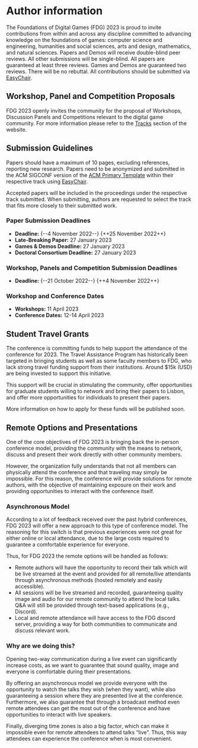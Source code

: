 # Author information

The Foundations of Digital Games (FDG) 2023 is proud to invite contributions from within and across any discipline committed to advancing knowledge on the foundations of games: computer science and engineering, humanities and social sciences, arts and design, mathematics, and natural sciences. Papers and Demos will receive double-blind peer reviews. All other submissions will be single-blind. All papers are guaranteed at least three reviews. Games and Demos are guaranteed two reviews. There will be no rebuttal. ​All contributions should be submitted via [EasyChair].

## Workshop, Panel and Competition Proposals

FDG 2023 openly invites the community for the proposal of Workshops, Discussion Panels and Competitions relevant to the digital game community. For more information please refer to the [Tracks](tracks.md) section of the website.

## Submission Guidelines

Papers should have a maximum of 10 pages, excluding references, reporting new research. Papers need to be anonymized and submitted in the ACM SIGCONF version of the [ACM Primary Template] within their respective track using [EasyChair].

Accepted papers will be included in the proceedings under the respective track submitted. When submitting, authors are requested to select the track that fits more closely to their submitted work.

### Paper Submission Deadlines

- **Deadline:** {--4 November 2022--} {++25 November 2022++}
- **Late-Breaking Paper:** 27 January 2023
- **Games & Demos Deadline:** 27 January 2023
- **Doctoral Consortium Deadline:** 27 January 2023

### Workshop, Panels and Competition Submission Deadlines

- **Deadline:** {--21 October 2022--} {++4 November 2022++}

### Workshop and Conference Dates

- **Workshops:** 11 April 2023
- **Conference Dates:** 12-14 April 2023

## Student Travel Grants

The conference is committing funds to help support the attendance of the
conference for 2023. The Travel Assistance Program has historically been
targeted in bringing students as well as some faculty members to FDG, who lack
strong travel funding support from their institutions. Around $15k (USD) are
being invested to support this initiative.

This support will be crucial in stimulating the community, offer opportunities
for graduate students willing to network and bring their papers to Lisbon, and
offer more opportunities for individuals to present their papers.

More information on how to apply for these funds will be published soon.

## Remote Options and Presentations

One of the core objectives of FDG 2023 is bringing back the in-person conference
model, providing the community with the means to network, discuss and present
their work directly with other community members.

However, the organization fully understands that not all members can physically
attend the conference and that traveling may simply be impossible. For this
reason, the conference will provide solutions for remote authors, with the
objective of maintaining exposure on their work and providing opportunities to
interact with the conference itself.

### Asynchronous Model

According to a lot of feedback received over the past hybrid conferences, FDG
2023 will offer a new approach to this type of conference model. The reasoning
for this switch is that previous experiences were not great for either online or
local attendance, due to the large costs required to guarantee a comfortable
experience for everyone.

Thus, for FDG 2023 the remote options will be handled as follows:

- Remote authors will have the opportunity to record their talk which will be
  live streamed at the event and provided for all remote/live attendants through
  asynchronous methods (hosted remotely and easily accessible).
- All sessions will be live streamed and recorded, guaranteeing quality image
  and audio for our remote community to attend the local talks. Q&A will still
  be provided through text-based applications (e.g., Discord).
- Local and remote attendance will have access to the FDG discord server,
  providing a way for both communities to communicate and discuss relevant work.

### Why are we doing this?

Opening two-way communication during a live event can significantly increase
costs, as we want to guarantee that sound quality, image and everyone is
comfortable during their presentations.

By offering an asynchronous model we provide everyone with the opportunity to
watch the talks they wish (when they want), while also guaranteeing a session
where they are presented live at the conference. Furthermore, we also guarantee
that through a broadcast method even remote attendees can get the most out of
the conference and have opportunities to interact with live speakers.

Finally, diverging time zones is also a big factor, which can make it impossible
even for remote attendees to attend talks “live”. Thus, this way attendees can
experience the conference when is most convenient.

[ACM Primary Template]:https://www.acm.org/publications/proceedings-template
[EasyChair]:https://easychair.org/conferences/?conf=fdg2023
